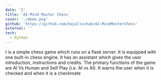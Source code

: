 ```yaml
---
date: '2'
title: 'AI-Mind Master Chess'
cover: './demo.png'
github: 'https://github.com/kajallochab/AI-MindMasterChess'
external: ''
tech:
  - Python
---
```


t is a simple chess game which runs on a flask server. It is equipped with one built-in chess engine. It has an assistant which gives the user introduction, instructions and credits. 
The primary functions of the game are AI Vs Human and Self Play (i.e. AI vs AI). It warns the user when it is checked and when it is a checkmate
